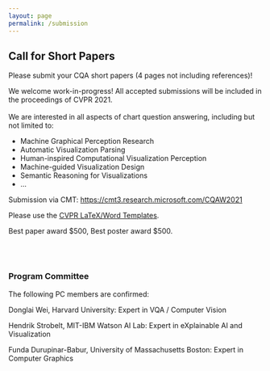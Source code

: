 ```yaml
---
layout: page
permalink: /submission
---
```


<h2>Call for Short Papers</h2>

Please submit your CQA short papers (4 pages not including references)! 

We welcome work-in-progress! All accepted submissions will be included in the proceedings of CVPR 2021.
<br><br>
We are interested in all aspects of chart question answering, including but not limited to:
* Machine Graphical Perception Research
* Automatic Visualization Parsing
* Human-inspired Computational Visualization Perception
* Machine-guided Visualization Design
* Semantic Reasoning for Visualizations
* ...

Submission via CMT: <https://cmt3.research.microsoft.com/CQAW2021>

Please use the [CVPR LaTeX/Word Templates](http://cvpr2021.thecvf.com/sites/default/files/2020-09/cvpr2021AuthorKit_2.zip).

Best paper award $500, Best poster award $500.

<br><br>
<h3>Program Committee</h3>
The following PC members are confirmed:

Donglai Wei, Harvard University: Expert in VQA / Computer Vision

Hendrik Strobelt, MIT-IBM Watson AI Lab: Expert in eXplainable AI and Visualization

Funda Durupinar-Babur, University of Massachusetts Boston: Expert in Computer Graphics

